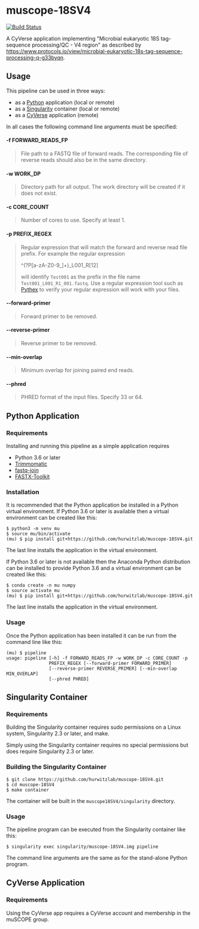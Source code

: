 # muscope-18SV4

[![Build Status](https://travis-ci.org/hurwitzlab/muscope-18SV4.svg?branch=develop)](https://travis-ci.org/hurwitzlab/muscope-18SV4)

A CyVerse application implementing "Microbial eukaryotic 18S tag-sequence processing/QC - V4 region" as described by https://www.protocols.io/view/microbial-eukaryotic-18s-tag-sequence-processing-q-g33byqn.

## Usage

This pipeline can be used in three ways:

  + as a [Python](https://www.python.org/) application (local or remote)
  + as a [Singularity](http://singularity.lbl.gov/) container (local or remote)
  + as a [CyVerse](http://www.cyverse.org/) application (remote)

In all cases the following command line arguments must be specified:

  #### -f FORWARD_READS_FP
  > File path to a FASTQ file of forward reads. The corresponding file of reverse reads should also be in the same directory.

  #### -w WORK_DP
  > Directory path for all output. The work directory will be created if it does not exist.

  #### -c CORE_COUNT
  > Number of cores to use. Specify at least 1.

  #### -p PREFIX_REGEX
  > Regular expression that will match the forward and reverse read file prefix. For example the regular expression
  >
  > ^(?P<prefix>[a-zA-Z0-9_]+)_L001_R[12]
  >
  > will identify `Test001` as the prefix in the file name `Test001_L001_R1_001.fastq`. Use a regular expression tool such as [Pythex](https://pythex.org/) to verify your regular expression will work with your files.

  #### --forward-primer
  > Forward primer to be removed.
  
  #### --reverse-primer
  > Reverse primer to be removed.
  
  #### --min-overlap
  > Minimum overlap for joining paired end reads.
    
  #### --phred
  > PHRED format of the input files. Specify 33 or 64.

## Python Application

### Requirements

Installing and running this pipeline as a simple application requires

  + Python 3.6 or later
  + [Trimmomatic](http://www.usadellab.org/cms/index.php?page=trimmomatic)
  + [fastq-join](https://expressionanalysis.github.io/ea-utils/)
  + [FASTX-Toolkit](http://hannonlab.cshl.edu/fastx_toolkit/)

### Installation

It is recommended that the Python application be installed in a Python virtual environment. If Python 3.6 or later is available then a virtual environment can be created like this:

```
$ python3 -m venv mu
$ source mu/bin/activate
(mu) $ pip install git+https://github.com/hurwitzlab/muscope-18SV4.git
```
The last line installs the application in the virtual environment.


If Python 3.6 or later is not available then the Anaconda Python distribution can be installed to provide Python 3.6 and a virtual environment can be created like this:

```
$ conda create -n mu numpy
$ source activate mu
(mu) $ pip install git+https://github.com/hurwitzlab/muscope-18SV4.git
```
The last line installs the application in the virtual environment.

### Usage

Once the Python application has been installed it can be run from the command line like this:

```
(mu) $ pipeline
usage: pipeline [-h] -f FORWARD_READS_FP -w WORK_DP -c CORE_COUNT -p
                PREFIX_REGEX [--forward-primer FORWARD_PRIMER]
                [--reverse-primer REVERSE_PRIMER] [--min-overlap MIN_OVERLAP]
                [--phred PHRED]
```

## Singularity Container

### Requirements

Building the Singularity container requires sudo permissions on a Linux system, Singularity 2.3 or later, and make.

Simply using the Singularity container requires no special permissions but does require Singularity 2.3 or later.

### Building the Singularity Container

```
$ git clone https://github.com/hurwitzlab/muscope-18SV4.git
$ cd muscope-18SV4
$ make container
```

The container will be built in the `muscope18SV4/singularity` directory.

### Usage

The pipeline program can be executed from the Singularity container like this:

```
$ singularity exec singularity/muscope-18SV4.img pipeline
```

The command line arguments are the same as for the stand-alone Python program.


## CyVerse Application

### Requirements

Using the CyVerse app requires a CyVerse account and membership in the muSCOPE
group.

